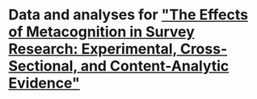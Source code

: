 # Data and analyses for ["The Effects of Metacognition in Survey Research: Experimental, Cross-Sectional, and Content-Analytic Evidence"](/Papers/blob/master/SweitzerShulman2018.pdf)

